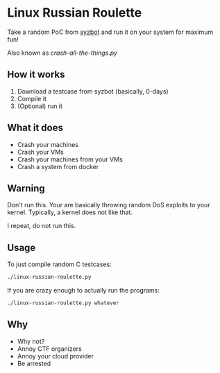 # Linux Russian Roulette

Take a random PoC from [syzbot](https://syzkaller.appspot.com/upstream) and run it on your system for maximum fun!

Also known as _crash-all-the-things.py_

## How it works

1. Download a testcase from syzbot (basically, 0-days)
2. Compile it
3. (Optional) run it

## What it does

- Crash your machines
- Crash your VMs
- Crash your machines from your VMs
- Crash a system from docker

## Warning

Don't run this.
Your are basically throwing random DoS exploits to your kernel.
Typically, a kernel does not like that.

I repeat, do not run this.

## Usage

To just compile random C testcases:

```sh
./linux-russian-roulette.py
```

If you are crazy enough to actually run the programs:

```sh
./linux-russian-roulette.py whatever
```

## Why

- Why not?
- Annoy CTF organizers
- Annoy your cloud provider
- Be arrested
